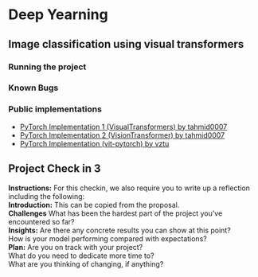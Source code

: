 # Deep Yearning
## Image classification using visual transformers

### Running the project


### Known Bugs

### Public implementations
* [PyTorch Implementation 1 (VisualTransformers) by tahmid0007](https://github.com/tahmid0007/VisualTransformers)
* [PyTorch Implementation 2 (VisionTransformer) by tahmid0007](https://github.com/tahmid0007/VisionTransformer)
* [PyTorch Implementation (vit-pytorch) by vztu](https://github.com/lucidrains/vit-pytorch)

## Project Check in 3
<!-- Just writing this in here so we can copy paste this into the devpost. This will be deleted later on - Riki -->

**Instructions:** For this checkin, we also require you to write up a reflection including the following:  
**Introduction:** This can be copied from the proposal.  
**Challenges** What has been the hardest part of the project you’ve encountered so far?  
**Insights:** Are there any concrete results you can show at this point?   
How is your model performing compared with expectations?  
**Plan:** Are you on track with your project?  
What do you need to dedicate more time to?  
What are you thinking of changing, if anything?  


